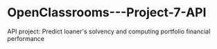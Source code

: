 # OpenClassrooms---Project-7-API
API project: Predict loaner's solvency and computing portfolio financial performance
